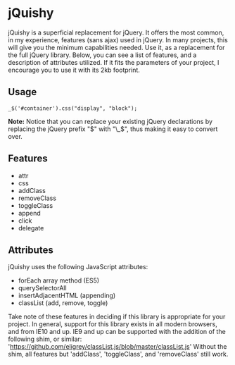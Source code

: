 # jQuishy

jQuishy is a superficial replacement for jQuery.  It offers the most common, in my experience, features (sans ajax) used in jQuery. In many projects, this will give you the minimum capabilities needed.  Use it, as a replacement for the full jQuery library.  Below, you can see a list of features, and a description of attributes utilized.  If it fits the parameters of your project, I encourage you to use it with its 2kb footprint.

## Usage

`_$('#container').css("display", "block");`

__Note:__ Notice that you can replace your existing jQuery declarations by replacing the jQuery prefix "$" with "\_$", thus making it easy to convert over.

## Features

- attr
- css
- addClass
- removeClass
- toggleClass
- append
- click
- delegate

## Attributes

jQuishy uses the following JavaScript attributes:

- forEach array method (ES5)
- querySelectorAll
- insertAdjacentHTML (appending)
- classList (add, remove, toggle)

Take note of these features in deciding if this library is appropriate for your project.  In general, support for this library exists in all modern browsers, and from IE10 and up.  IE9 and up can be supported with the addition of the following shim, or similar: 'https://github.com/eligrey/classList.js/blob/master/classList.js'
Without the shim, all features but 'addClass', 'toggleClass', and 'removeClass' still work.
